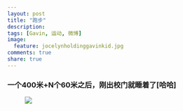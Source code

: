 ```yaml
---
layout: post
title: "跑步"
description: 
tags: [Gavin, 运动, 微博]
image:
  feature: jocelynholdinggavinkid.jpg
comments: true
share: true
---
```


### 一个400米+N个60米之后，刚出校门就睡着了[哈哈] ###

<figure>
  <a  href="{{ site.url }}/images/2014-04-16.jpg">
  <img src="{{ site.url }}/images/2014-04-16.jpg">
  </a>
</figure>

